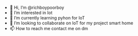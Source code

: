 - 👋 Hi, I’m @richboypoorboy
- 👀 I’m interested in Iot
- 🌱 I’m currently learning pyhon for IoT
- 💞️ I’m looking to collaborate on IoT for my project smart home
- 📫 How to reach me contact me on dm

<!---
richboypoorboy/richboypoorboy is a ✨ special ✨ repository because its `README.md` (this file) appears on your GitHub profile.
You can click the Preview link to take a look at your changes.
--->
